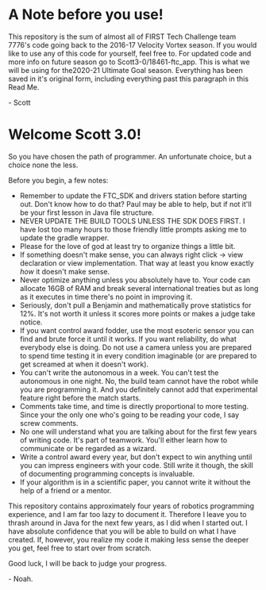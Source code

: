 # A Note before you use!
This repository is the sum of almost all of FIRST Tech Challenge team 7776's code going back to the 2016-17 Velocity Vortex season. If you would like to use any of this code for yourself, feel free to. For updated code and more info on future season go to Scott3-0/18461-ftc_app. This is what we will be using for the2020-21 Ultimate Goal season. Everything has been saved in it's original form, including everything past this paragraph in this Read Me.

\- Scott

# Welcome Scott 3.0!

So you have chosen the path of programmer. An unfortunate choice, but a choice none the less.

Before you begin, a few notes:
* Remember to update the FTC_SDK and drivers station before starting out. Don't know how to do that? Paul may be able to help, but if not it'll be your first lesson in Java file structure.
* NEVER UPDATE THE BUILD TOOLS UNLESS THE SDK DOES FIRST. I have lost too many hours to those friendly little prompts asking me to update the gradle wrapper.
* Please for the love of god at least try to organize things a little bit.
* If something doesn't make sense, you can always right click -> view declaration or view implementation. That way at least you know exactly _how_ it doesn't make sense.
* Never optimize anything unless you absolutely have to. Your code can allocate 16GB of RAM and break several international treaties but as long as it executes in time there's no point in improving it.
* Seriously, don't pull a Benjamin and mathematically prove statistics for 12%. It's not worth it unless it scores more points or makes a judge take notice.
* If you want control award fodder, use the most esoteric sensor you can find and brute force it until it works. If you want reliability, do what everybody else is doing. Do not use a camera unless you are prepared to spend time testing it in every condition imaginable (or are prepared to get screamed at when it doesn't work).
* You can't write the autonomous in a week. You can't test the autonomous in one night. No, the build team cannot have the robot while you are programming it. And you definitely cannot add that experimental feature right before the match starts.
* Comments take time, and time is directly proportional to more testing. Since your the only one who's going to be reading your code, I say screw comments.
* No one will understand what you are talking about for the first few years of writing code. It's part of teamwork. You'll either learn how to communicate or be regarded as a wizard.
* Write a control award every year, but don't expect to win anything until you can impress engineers with your code. Still write it though, the skill of documenting programming concepts is invaluable.
* If your algorithm is in a scientific paper, you cannot write it without the help of a friend or a mentor.

This repository contains approximately four years of robotics programming experience, and I am far too lazy to document it. Therefore I leave you to thrash around in Java for the next few years, as I did when I started out. I have absolute confidence that you will be able to build on what I have created. If, however, you realize my code it making less sense the deeper you get, feel free to start over from scratch.

Good luck, I will be back to judge your progress.

\- Noah.
